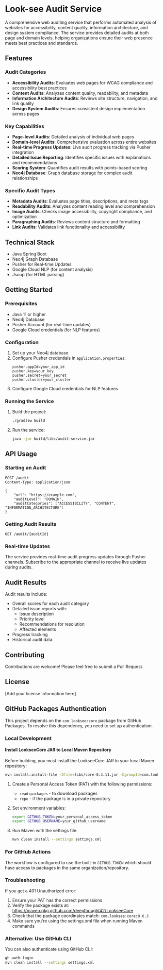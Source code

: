 # Look-see Audit Service

A comprehensive web auditing service that performs automated analysis of websites for accessibility, content quality, information architecture, and design system compliance. The service provides detailed audits at both page and domain levels, helping organizations ensure their web presence meets best practices and standards.

## Features

### Audit Categories
- **Accessibility Audits**: Evaluates web pages for WCAG compliance and accessibility best practices
- **Content Audits**: Analyzes content quality, readability, and metadata
- **Information Architecture Audits**: Reviews site structure, navigation, and link quality
- **Design System Audits**: Ensures consistent design implementation across pages

### Key Capabilities
- **Page-level Audits**: Detailed analysis of individual web pages
- **Domain-level Audits**: Comprehensive evaluation across entire websites
- **Real-time Progress Updates**: Live audit progress tracking via Pusher integration
- **Detailed Issue Reporting**: Identifies specific issues with explanations and recommendations
- **Scoring System**: Quantifies audit results with points-based scoring
- **Neo4j Database**: Graph database storage for complex audit relationships

### Specific Audit Types
- **Metadata Audits**: Evaluates page titles, descriptions, and meta tags
- **Readability Audits**: Analyzes content reading level and comprehension
- **Image Audits**: Checks image accessibility, copyright compliance, and optimization
- **Paragraphing Audits**: Reviews content structure and formatting
- **Link Audits**: Validates link functionality and accessibility

## Technical Stack
- Java Spring Boot
- Neo4j Graph Database
- Pusher for Real-time Updates
- Google Cloud NLP (for content analysis)
- Jsoup (for HTML parsing)

## Getting Started

### Prerequisites
- Java 11 or higher
- Neo4j Database
- Pusher Account (for real-time updates)
- Google Cloud credentials (for NLP features)

### Configuration
1. Set up your Neo4j database
2. Configure Pusher credentials in `application.properties`:
   ```
   pusher.appId=your_app_id
   pusher.key=your_key
   pusher.secret=your_secret
   pusher.cluster=your_cluster
   ```
3. Configure Google Cloud credentials for NLP features

### Running the Service
1. Build the project:
   ```bash
   ./gradlew build
   ```
2. Run the service:
   ```bash
   java -jar build/libs/audit-service.jar
   ```

## API Usage

### Starting an Audit
```http
POST /audit
Content-Type: application/json

{
    "url": "https://example.com",
    "auditLevel": "DOMAIN",
    "auditCategories": ["ACCESSIBILITY", "CONTENT", "INFORMATION_ARCHITECTURE"]
}
```

### Getting Audit Results
```http
GET /audit/{auditId}
```

### Real-time Updates
The service provides real-time audit progress updates through Pusher channels. Subscribe to the appropriate channel to receive live updates during audits.

## Audit Results

Audit results include:
- Overall scores for each audit category
- Detailed issue reports with:
  - Issue description
  - Priority level
  - Recommendations for resolution
  - Affected elements
- Progress tracking
- Historical audit data

## Contributing

Contributions are welcome! Please feel free to submit a Pull Request.

## License

[Add your license information here]

## GitHub Packages Authentication

This project depends on the `com.looksee:core` package from GitHub Packages. To resolve this dependency, you need to set up authentication.

### Local Development

#### Install LookseeCore JAR to Local Maven Repository

Before building, you must install the LookseeCore JAR to your local Maven repository:

```bash
mvn install:install-file -Dfile=libs/core-0.3.11.jar -DgroupId=com.looksee -DartifactId=core -Dversion=0.3.11 -Dpackaging=jar
```

1. Create a Personal Access Token (PAT) with the following permissions:
   - `read:packages` - to download packages
   - `repo` - if the package is in a private repository

2. Set environment variables:
   ```bash
   export GITHUB_TOKEN=your_personal_access_token
   export GITHUB_USERNAME=your_github_username
   ```

3. Run Maven with the settings file:
   ```bash
   mvn clean install --settings settings.xml
   ```

### For GitHub Actions

The workflow is configured to use the built-in `GITHUB_TOKEN` which should have access to packages in the same organization/repository.

### Troubleshooting

If you get a 401 Unauthorized error:

1. Ensure your PAT has the correct permissions
2. Verify the package exists at: https://maven.pkg.github.com/deepthought42/LookseeCore
3. Check that the package coordinates match: `com.looksee:core:0.0.3`
4. Make sure you're using the settings.xml file when running Maven commands

### Alternative: Use GitHub CLI

You can also authenticate using GitHub CLI:
```bash
gh auth login
mvn clean install --settings settings.xml
```